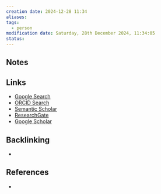 ```yaml
---
creation date: 2024-12-28 11:34
aliases: 
tags:
  - person
modification date: Saturday, 28th December 2024, 11:34:05
status:
---
```


## Notes

## Links

- [Google Search](https://www.google.com/search?q=Marta+Aranha+Conceição)
- [ORCID Search](https://orcid.org/orcid-search/search?searchQuery=Marta%20Aranha%20Concei%C3%A7%C3%A3o)
- [Semantic Scholar](https://www.semanticscholar.org/search?q=Marta%20Aranha%20Concei%C3%A7%C3%A3o&sort=relevance)
- [ResearchGate](https://www.researchgate.net/search?q=Marta%20Aranha%20Concei%C3%A7%C3%A3o)
- [Google Scholar](https://scholar.google.com/scholar?q=Marta+Aranha+Conceição)

## Backlinking
+ 

## References
+ 
